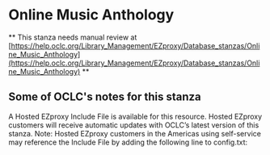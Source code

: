 # Online Music Anthology
** This stanza needs manual review at [https://help.oclc.org/Library_Management/EZproxy/Database_stanzas/Online_Music_Anthology](https://help.oclc.org/Library_Management/EZproxy/Database_stanzas/Online_Music_Anthology) **

## Some of OCLC's notes for this stanza

A Hosted EZproxy Include File is available for this resource. Hosted EZproxy customers will receive automatic updates with OCLC&rsquo;s latest version of this stanza. Note: Hosted EZproxy customers in the Americas using self-service may reference the Include File by adding the following line to config.txt:

&nbsp;
